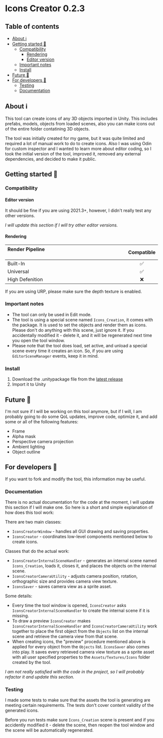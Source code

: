# Icons Creator 0.2.3

## Table of contents
* [About :information_source:](#about-information_source)
* [Getting started :rocket:](#getting-started-rocket)
  * [Compatibility](#compatibility)
    * [Rendering](#rendering)
    * [Editor version](#editor-version)
  * [Important notes](#important-notes)
  * [Install](#install)
* [Future :crystal_ball:](#future-crystal_ball)
* [For developers :wrench:](#for-developers-wrench)
  * [Testing](#testing)
  * [Documentation](#documentation)

## About :information_source:

This tool can create icons of any 3D objects imported in Unity. This includes prefabs, models, objects from loaded scenes, also you can make icons out of the entire folder contatining 3D objects.

The tool was initially created for my game, but it was quite limited and required a lot of manual work to do to create icons. Also I was using Odin for custom inspector and I wanted to learn more about editor coding, so I took the initial version of the tool, improved it, removed any external dependencies, and decided to make it public.

## Getting started :rocket:

### Compatibility

#### Editor version

It should be fine if you are using 2021.3+, however, I didn't really test any other versions.

*I will update this section if I will try other editor versions.*

#### Rendering

| Render Pipeline &nbsp;&nbsp;&nbsp;&nbsp;&nbsp;&nbsp;&nbsp;&nbsp;&nbsp;&nbsp;&nbsp;&nbsp;&nbsp;&nbsp;&nbsp;&nbsp;&nbsp;&nbsp;&nbsp;&nbsp;&nbsp;&nbsp;&nbsp;&nbsp;&nbsp;&nbsp;&nbsp;&nbsp;&nbsp;&nbsp;&nbsp;&nbsp;&nbsp;&nbsp;&nbsp;&nbsp;&nbsp;&nbsp;&nbsp;&nbsp;&nbsp;&nbsp;&nbsp;&nbsp;&nbsp;&nbsp;&nbsp;&nbsp;&nbsp;&nbsp;&nbsp;&nbsp;&nbsp;&nbsp;&nbsp;&nbsp;&nbsp;&nbsp;&nbsp;&nbsp;&nbsp;&nbsp;&nbsp;&nbsp;&nbsp;&nbsp;&nbsp;&nbsp;&nbsp;&nbsp;&nbsp;&nbsp;&nbsp;&nbsp;&nbsp;&nbsp;&nbsp;&nbsp;&nbsp;&nbsp;&nbsp;&nbsp;&nbsp;&nbsp;&nbsp;&nbsp;&nbsp;	| Compatible 					|
| :----------- 			| :-----------: 			|
| Built-In    			| :white_check_mark: 	|
| Universal   			| :white_check_mark: 	|
| High Defenition   | :x: 								|

If you are using URP, please make sure the depth texture is enabled.

### Important notes

- The tool can only be used in Edit mode.
- The tool is using a special scene named `Icons_Creation`, it comes with the package. It is used to set the objects and render them as icons. Please don't do anything with this scene, just ignore it. If you accidentally modified it - delete it, and it will be regenerated next time you open the tool window.
- Please note that the tool does load, set active, and unload a special scene every time it creates an icon. So, if you are using `EditorSceneManager` events, keep it in mind.

### Install

1. Download the .unitypackage file from the [latest release](https://github.com/xyperine/Icons-Creator/releases/tag/v0.2.3)
2. Import it to Unity

## Future :crystal_ball:

I'm not sure if I will be working on this tool anymore, but if I will, I am probably going to do some QoL updates, improve code, optimize it, and add some or all of the following features:

- Frame
- Alpha mask
- Perspective camera projection
- Ambient lighting
- Object outline

## For developers :wrench:

If you want to fork and modify the tool, this information may be useful.

### Documentation

There is no actual documentation for the code at the moment, I will update this section if I will make one. So here is a short and simple explanation of how does this tool work:

There are two main classes:

- `IconsCreatorWindow` - handles all GUI drawing and saving properties.
- `IconsCreator` - coordinates low-level components mentioned below to create icons.

Classes that do the actual work:

- `IconsCreatorInternalSceneHandler` - generates an internal scene named `Icons_Creation`, loads it, closes it, and places the objects on the internal scene.
- `IconsCreatorCameraUtility` - adjusts camera position, rotation, orthographic size and provides camera view texture.
- `IconsSaver` - saves camera view as a sprite asset.

Some details:

- Every time the tool window is opened, `IconsCreator` asks `IconsCreatorInternalSceneHandler` to create the internal scene if it is missing.
- To draw a preview `IconsCreator` makes `IconsCreatorInternalSceneHandler` and `IconsCreatorCameraUtility` work together to place the first object from the `Objects` list on the internal scene and retrieve the camera view from that scene.
- When creating icons, the "preview" procedure mentioned above is applied for every object from the `Objects` list.  `IconsSaver` also comes into play. It saves every retrieved camera view texture as a sprite asset with all user specified properties to the `Assets/Textures/Icons` folder created by the tool.

*I am not really satisfied with the code in the project, so I will probably refactor it and update this section.*

### Testing

I made some tests to make sure that the assets the tool is generating are meeting certain requirements. The tests don't cover content validity of the generated icons.

Before you run tests make sure `Icons_Creation` scene is present and if you accidently modified it - delete the scene, then reopen the tool window and the scene will be automatically regenerated.
